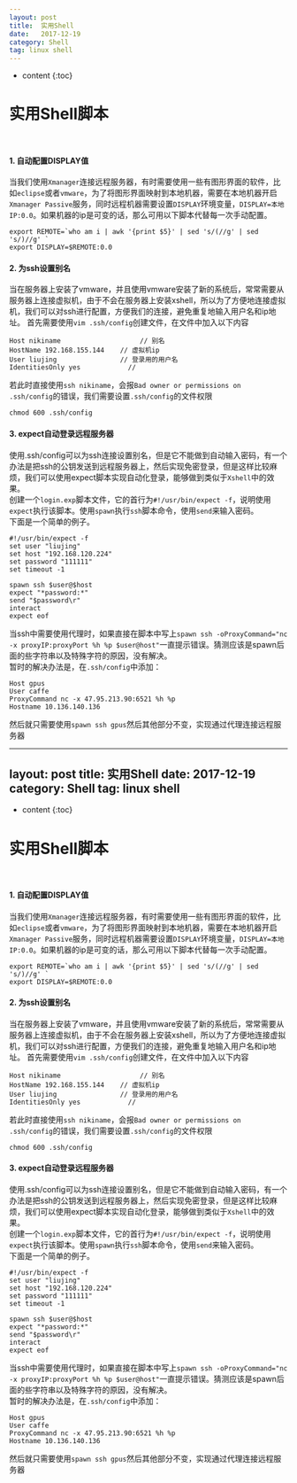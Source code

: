 ```yaml
---
layout: post
title:  实用Shell
date:   2017-12-19
category: Shell
tag: linux shell
---
```


* content
{:toc}


# 实用Shell脚本  
<br/>

#### 1. 自动配置DISPLAY值
当我们使用`Xmanager`连接远程服务器，有时需要使用一些有图形界面的软件，比如`eclipse`或者`vmware`，为了将图形界面映射到本地机器，需要在本地机器开启`Xmanager Passive`服务，同时远程机器需要设置`DISPLAY`环境变量，`DISPLAY=本地IP:0.0`。如果机器的ip是可变的话，那么可用以下脚本代替每一次手动配置。
```
export REMOTE=`who am i | awk '{print $5}' | sed 's/(//g' | sed 's/)//g' `
export DISPLAY=$REMOTE:0.0
```

#### 2. 为ssh设置别名
当在服务器上安装了vmware，并且使用vmware安装了新的系统后，常常需要从服务器上连接虚拟机，由于不会在服务器上安装xshell，所以为了方便地连接虚拟机，我们可以对ssh进行配置，方便我们的连接，避免重复地输入用户名和ip地址。
首先需要使用`vim .ssh/config`创建文件，在文件中加入以下内容
```
Host nikiname                    // 别名
HostName 192.168.155.144    // 虚拟机ip
User liujing                // 登录用的用户名
IdentitiesOnly yes            //
```
若此时直接使用`ssh nikiname`，会报`Bad owner or permissions on .ssh/config`的错误，我们需要设置`.ssh/config`的文件权限
```
chmod 600 .ssh/config
```

#### 3. expect自动登录远程服务器
使用.ssh/config可以为ssh连接设置别名，但是它不能做到自动输入密码，有一个办法是把ssh的公钥发送到远程服务器上，然后实现免密登录，但是这样比较麻烦，我们可以使用expect脚本实现自动化登录，能够做到类似于`Xshell`中的效果。  
创建一个`login.exp`脚本文件，它的首行为`#!/usr/bin/expect -f`，说明使用`expect`执行该脚本。使用`spawn`执行`ssh`脚本命令，使用`send`来输入密码。  
下面是一个简单的例子。
```
#!/usr/bin/expect -f
set user "liujing"
set host "192.168.120.224"
set password "111111"
set timeout -1

spawn ssh $user@$host
expect "*password:*"
send "$password\r"
interact
expect eof
```
当ssh中需要使用代理时，如果直接在脚本中写上`spawn ssh -oProxyCommand="nc -x proxyIP:proxyPort %h %p $user@host"`一直提示错误。猜测应该是spawn后面的些字符串以及特殊字符的原因，没有解决。  
暂时的解决办法是，在`.ssh/config`中添加：
```
Host gpus
User caffe
ProxyCommand nc -x 47.95.213.90:6521 %h %p
Hostname 10.136.140.136
```
然后就只需要使用`spawn ssh gpus`然后其他部分不变，实现通过代理连接远程服务器






---
layout: post
title:  实用Shell
date:   2017-12-19
category: Shell
tag: linux shell
---

* content
{:toc}

# 实用Shell脚本  
<br/>

#### 1. 自动配置DISPLAY值
当我们使用`Xmanager`连接远程服务器，有时需要使用一些有图形界面的软件，比如`eclipse`或者`vmware`，为了将图形界面映射到本地机器，需要在本地机器开启`Xmanager Passive`服务，同时远程机器需要设置`DISPLAY`环境变量，`DISPLAY=本地IP:0.0`。如果机器的ip是可变的话，那么可用以下脚本代替每一次手动配置。
```
export REMOTE=`who am i | awk '{print $5}' | sed 's/(//g' | sed 's/)//g' `
export DISPLAY=$REMOTE:0.0
```

#### 2. 为ssh设置别名
当在服务器上安装了vmware，并且使用vmware安装了新的系统后，常常需要从服务器上连接虚拟机，由于不会在服务器上安装xshell，所以为了方便地连接虚拟机，我们可以对ssh进行配置，方便我们的连接，避免重复地输入用户名和ip地址。
首先需要使用`vim .ssh/config`创建文件，在文件中加入以下内容
```
Host nikiname                    // 别名
HostName 192.168.155.144    // 虚拟机ip
User liujing                // 登录用的用户名
IdentitiesOnly yes            //
```
若此时直接使用`ssh nikiname`，会报`Bad owner or permissions on .ssh/config`的错误，我们需要设置`.ssh/config`的文件权限
```
chmod 600 .ssh/config
```

#### 3. expect自动登录远程服务器
使用.ssh/config可以为ssh连接设置别名，但是它不能做到自动输入密码，有一个办法是把ssh的公钥发送到远程服务器上，然后实现免密登录，但是这样比较麻烦，我们可以使用expect脚本实现自动化登录，能够做到类似于`Xshell`中的效果。  
创建一个`login.exp`脚本文件，它的首行为`#!/usr/bin/expect -f`，说明使用`expect`执行该脚本。使用`spawn`执行`ssh`脚本命令，使用`send`来输入密码。  
下面是一个简单的例子。
```
#!/usr/bin/expect -f
set user "liujing"
set host "192.168.120.224"
set password "111111"
set timeout -1

spawn ssh $user@$host
expect "*password:*"
send "$password\r"
interact
expect eof
```
当ssh中需要使用代理时，如果直接在脚本中写上`spawn ssh -oProxyCommand="nc -x proxyIP:proxyPort %h %p $user@host"`一直提示错误。猜测应该是spawn后面的些字符串以及特殊字符的原因，没有解决。  
暂时的解决办法是，在`.ssh/config`中添加：
```
Host gpus
User caffe
ProxyCommand nc -x 47.95.213.90:6521 %h %p
Hostname 10.136.140.136
```
然后就只需要使用`spawn ssh gpus`然后其他部分不变，实现通过代理连接远程服务器






